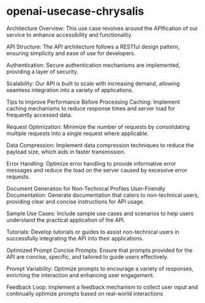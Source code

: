 # openai-usecase-chrysalis

Architecture
Overview: This use case revolves around the APIfication of our service to enhance accessibility and functionality.

API Structure: The API architecture follows a RESTful design pattern, ensuring simplicity and ease of use for developers.

Authentication: Secure authentication mechanisms are implemented, providing a layer of security.

Scalability: Our API is built to scale with increasing demand, allowing seamless integration into a variety of applications.

Tips to Improve Performance Before Processing
Caching: Implement caching mechanisms to reduce response times and server load for frequently accessed data.

Request Optimization: Minimize the number of requests by consolidating multiple requests into a single request where applicable.

Data Compression: Implement data compression techniques to reduce the payload size, which aids in faster transmission.

Error Handling: Optimize error handling to provide informative error messages and reduce the load on the server caused by excessive error requests.

Document Generation for Non-Technical Profiles
User-Friendly Documentation: Generate documentation that caters to non-technical users, providing clear and concise instructions for API usage.

Sample Use Cases: Include sample use cases and scenarios to help users understand the practical application of the API.

Tutorials: Develop tutorials or guides to assist non-technical users in successfully integrating the API into their applications.

Optimized Prompt
Concise Prompts: Ensure that prompts provided for the API are concise, specific, and tailored to guide users effectively.

Prompt Variability: Optimize prompts to encourage a variety of responses, enriching the interaction and enhancing user engagement.

Feedback Loop: Implement a feedback mechanism to collect user input and continually optimize prompts based on real-world interactions

